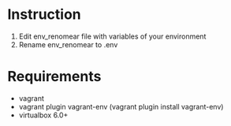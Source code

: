 # Instruction
1. Edit env_renomear file with variables of your environment 
2. Rename env_renomear to .env

# Requirements
* vagrant 
* vagrant plugin vagrant-env (vagrant plugin install vagrant-env)
* virtualbox 6.0+

